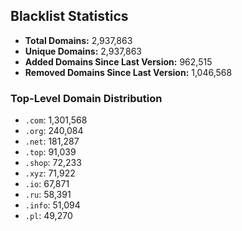 ## Blacklist Statistics

- **Total Domains:** 2,937,863
- **Unique Domains:** 2,937,863
- **Added Domains Since Last Version:** 962,515
- **Removed Domains Since Last Version:** 1,046,568

### Top-Level Domain Distribution

-  `.com`: 1,301,568
-  `.org`: 240,084
-  `.net`: 181,287
-  `.top`: 91,039
-  `.shop`: 72,233
-  `.xyz`: 71,922
-  `.io`: 67,871
-  `.ru`: 58,391
-  `.info`: 51,094
-  `.pl`: 49,270
